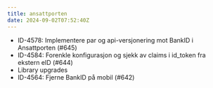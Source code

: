 ```yaml
---
title: ansattporten
date: 2024-09-02T07:52:40Z
---
```

- ID-4578: Implementere par og api-versjonering mot BankID i Ansattporten (#645)
- ID-4584: Forenkle konfigurasjon og sjekk av claims i id_token fra ekstern eID (#644)
- Library upgrades
- ID-4564: Fjerne BankID på mobil (#642)


